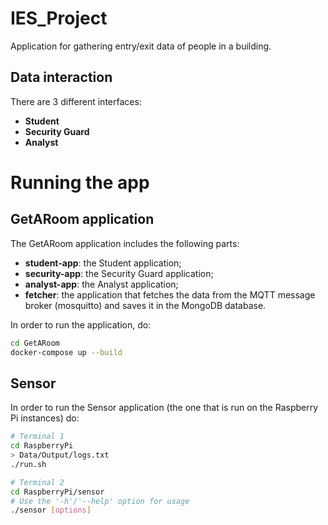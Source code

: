# IES_Project

Application for gathering entry/exit data of people in a building.

## Data interaction

There are 3 different interfaces:
- **Student**
- **Security Guard**
- **Analyst**

# Running the app

## GetARoom application

The GetARoom application includes the following parts:

- **student-app**: the Student application;
- **security-app**: the Security Guard application;
- **analyst-app**: the Analyst application;
- **fetcher**: the application that fetches the data from the MQTT message broker (mosquitto) and saves it in the MongoDB database.

In order to run the application, do:
```bash
cd GetARoom
docker-compose up --build
```

## Sensor

In order to run the Sensor application (the one that is run on the Raspberry Pi instances) do:
```bash
# Terminal 1
cd RaspberryPi
> Data/Output/logs.txt
./run.sh

# Terminal 2
cd RaspberryPi/sensor
# Use the '-h'/'--help' option for usage
./sensor [options]
```
